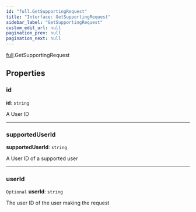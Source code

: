 ```yaml
---
id: "full.GetSupportingRequest"
title: "Interface: GetSupportingRequest"
sidebar_label: "GetSupportingRequest"
custom_edit_url: null
pagination_prev: null
pagination_next: null
---
```


[full](../namespaces/full.md).GetSupportingRequest

## Properties

### id

 **id**: `string`

A User ID

___

### supportedUserId

 **supportedUserId**: `string`

A User ID of a supported user

___

### userId

 `Optional` **userId**: `string`

The user ID of the user making the request
